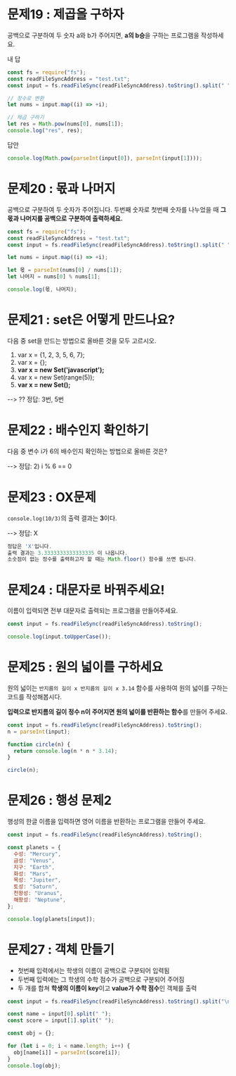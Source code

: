 # 문제19 : 제곱을 구하자

공백으로 구분하여 두 숫자 a와 b가 주어지면, **a의 b승**을 구하는 프로그램을 작성하세요.

내 답

```js
const fs = require("fs");
const readFileSyncAddress = "test.txt";
const input = fs.readFileSync(readFileSyncAddress).toString().split(" ");

// 정수로 변환
let nums = input.map((i) => +i);

// 제곱 구하기
let res = Math.pow(nums[0], nums[1]);
console.log("res", res);
```

답안

```js
console.log(Math.pow(parseInt(input[0]), parseInt(input[1])));
```

# 문제20 : 몫과 나머지

공백으로 구분하여 두 숫자가 주어집니다.
두번째 숫자로 첫번째 숫자를 나누었을 때 **그 몫과 나머지를 공백으로 구분하여 출력하세요.**

```js
const fs = require("fs");
const readFileSyncAddress = "test.txt";
const input = fs.readFileSync(readFileSyncAddress).toString().split(" ");

let nums = input.map((i) => +i);

let 몫 = parseInt(nums[0] / nums[1]);
let 나머지 = nums[0] % nums[1];

console.log(몫, 나머지);
```

# 문제21 : set은 어떻게 만드나요?

다음 중 set을 만드는 방법으로 올바른 것을 모두 고르시오.

1.  var x = {1, 2, 3, 5, 6, 7};
2.  var x = {};
3.  **var x = new Set('javascript');**
4.  var x = new Set(range(5));
5.  **var x = new Set();**

--> ?? 정답: 3번, 5번

# 문제22 : 배수인지 확인하기

다음 중 변수 i가 6의 배수인지 확인하는 방법으로 올바른 것은?

--> 정답: 2) i % 6 == 0

# 문제23 : OX문제

`console.log(10/3)`의 출력 결과는 **3**이다.

--> 정답: X

```js
정답은 'X'입니다.
출력 결과는 3.3333333333333335 이 나옵니다.
소숫점이 없는 정수를 출력하고자 할 때는 Math.floor() 함수를 쓰면 됩니다.
```

# 문제24 : 대문자로 바꿔주세요!

이름이 입력되면 전부 대문자로 출력되는 프로그램을 만들어주세요.

```js
const input = fs.readFileSync(readFileSyncAddress).toString();

console.log(input.toUpperCase());
```

# 문제25 : 원의 넓이를 구하세요

원의 넓이는 `반지름의 길이 x 반지름의 길이 x 3.14`
함수를 사용하여 원의 넓이를 구하는 코드를 작성해봅시다.

**입력으로 반지름의 길이 정수 n이 주어지면 원의 넓이를 반환하는 함수**를 만들어 주세요.

```js
const input = fs.readFileSync(readFileSyncAddress).toString();
n = parseInt(input);

function circle(n) {
  return console.log(n * n * 3.14);
}

circle(n);
```

# 문제26 : 행성 문제2

행성의 한글 이름을 입력하면 영어 이름을 반환하는 프로그램을 만들어 주세요.

```js
const input = fs.readFileSync(readFileSyncAddress).toString();

const planets = {
  수성: "Mercury",
  금성: "Venus",
  지구: "Earth",
  화성: "Mars",
  목성: "Jupiter",
  토성: "Saturn",
  천왕성: "Uranus",
  해왕성: "Neptune",
};

console.log(planets[input]);
```

# 문제27 : 객체 만들기

- 첫번째 입력에서는 학생의 이름이 공백으로 구분되어 입력됨
- 두번째 입력에는 그 학생의 수학 점수가 공백으로 구분되어 주어짐
- 두 개를 합쳐 **학생의 이름이 key**이고 **value가 수학 점수**인 객체를 출력

```js
const input = fs.readFileSync(readFileSyncAddress).toString().split("\n");

const name = input[0].split(" ");
const score = input[1].split(" ");

const obj = {};

for (let i = 0; i < name.length; i++) {
  obj[name[i]] = parseInt(score[i]);
}
console.log(obj);
```
